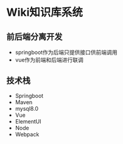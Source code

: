 # Wiki知识库系统
## 前后端分离开发
* springboot作为后端只提供接口供前端调用
* vue作为前端和后端进行联调
## 技术栈
* Springboot
* Maven
* mysql8.0
* Vue
* ElementUI
* Node
* Webpack